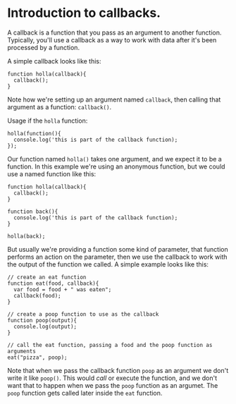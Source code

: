 # Introduction to callbacks.

A callback is a function that you pass as an argument to another function.
Typically, you'll use a callback as a way to work with data after it's been processed by a function.

A simple callback looks like this:

```
function holla(callback){
  callback();
}
```

Note how we're setting up an argument named `callback`, then calling that argument as a function: `callback()`.

Usage if the `holla` function:

```
holla(function(){
  console.log('this is part of the callback function);
});
```

Our function named `holla()` takes one argument, and we expect it to be a function. In this example we're using an anonymous function, but we could use a named function like this:

```
function holla(callback){
  callback();
}

function back(){
  console.log('this is part of the callback function);
}

holla(back);
```

But usually we're providing a function some kind of parameter,  that function performs an action on the parameter, then we use the callback to work with the output of the function we called. A simple example looks like this:

```
// create an eat function
function eat(food, callback){
  var food = food + " was eaten";
  callback(food);
}

// create a poop function to use as the callback
function poop(output){
  console.log(output);
}

// call the eat function, passing a food and the poop function as arguments
eat("pizza", poop);
```

Note that when we pass the callback function `poop` as an argument we don't write it like `poop()`. This would _call_ or execute the function, and we don't want that to happen when we pass the `poop` function as an argumet. The `poop` function gets called later inside the `eat` function.